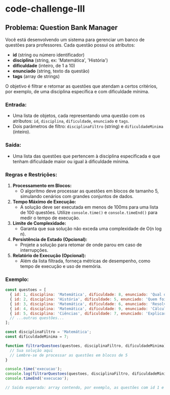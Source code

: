 # code-challenge-III

## Problema: Question Bank Manager

Você está desenvolvendo um sistema para gerenciar um banco de questões para professores. Cada questão possui os atributos:
- **id** (string ou número identificador)
- **disciplina** (string, ex: 'Matemática', 'História')
- **dificuldade** (inteiro, de 1 a 10)
- **enunciado** (string, texto da questão)
- **tags** (array de strings)

O objetivo é filtrar e retornar as questões que atendam a certos critérios, por exemplo, de uma disciplina específica e com dificuldade mínima.

### Entrada:
- Uma lista de objetos, cada representando uma questão com os atributos: `id`, `disciplina`, `dificuldade`, `enunciado` e `tags`.
- Dois parâmetros de filtro: `disciplinaFiltro` (string) e `dificuldadeMinima` (inteiro).

### Saída:
- Uma lista das questões que pertencem à disciplina especificada e que tenham dificuldade maior ou igual à dificuldade mínima.

### Regras e Restrições:
1. **Processamento em Blocos:**
   - O algoritmo deve processar as questões em blocos de tamanho 5, simulando cenários com grandes conjuntos de dados.
2. **Tempo Máximo de Execução:**
   - A solução deve ser executada em menos de 100ms para uma lista de 100 questões. Utilize `console.time()` e `console.timeEnd()` para medir o tempo de execução.
3. **Limite de Complexidade:**
   - Garanta que sua solução não exceda uma complexidade de O(n log n).
4. **Persistência de Estado (Opcional):**
   - Projete a solução para retomar de onde parou em caso de interrupções.
5. **Relatório de Execução (Opcional):**
   - Além da lista filtrada, forneça métricas de desempenho, como tempo de execução e uso de memória.

### Exemplo:
```javascript
const questoes = [
  { id: 1, disciplina: 'Matemática', dificuldade: 8, enunciado: 'Qual o valor de π?', tags: ['geometria'] },
  { id: 2, disciplina: 'História', dificuldade: 5, enunciado: 'Quem foi Napoleão?', tags: ['guerras'] },
  { id: 3, disciplina: 'Matemática', dificuldade: 6, enunciado: 'Resolver equações do 2º grau', tags: ['algebra'] },
  { id: 4, disciplina: 'Matemática', dificuldade: 9, enunciado: 'Cálculo integral', tags: ['calculo'] },
  { id: 5, disciplina: 'Ciências', dificuldade: 7, enunciado: 'Explicar o efeito estufa', tags: ['geografia'] },
  // ...outras questões...
];

const disciplinaFiltro = 'Matemática';
const dificuldadeMinima = 7;

function filtrarQuestoes(questoes, disciplinaFiltro, dificuldadeMinima) {
  // Sua solução aqui
  // Lembre-se de processar as questões em blocos de 5
}

console.time('execucao');
console.log(filtrarQuestoes(questoes, disciplinaFiltro, dificuldadeMinima));
console.timeEnd('execucao');

// Saída esperada: array contendo, por exemplo, as questões com id 1 e 4.
``` 
